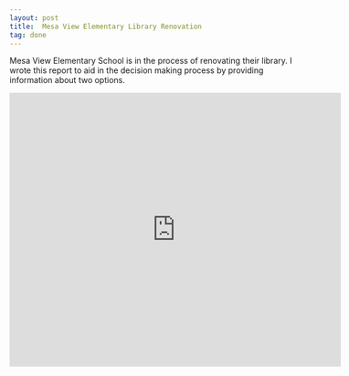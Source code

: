 ```yaml
---
layout: post
title:  Mesa View Elementary Library Renovation
tag: done
---
```


Mesa View Elementary School is in the process of renovating their library.
I wrote this report to aid in the decision making process by providing information about two options.

<iframe frameborder="no" src="https://docs.google.com/viewer?srcid=0B33kibYAErfeeUpJRmN6T1UtTFU&pid=explorer&efh=false&a=v&chrome=false&embedded=true" width="580px" height="480px"></iframe>

